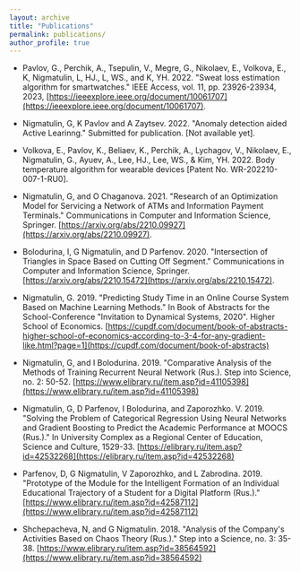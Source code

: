 ```yaml
---
layout: archive
title: "Publications"
permalink: publications/
author_profile: true
---
```


* Pavlov, G., Perchik, A., Tsepulin, V., Megre, G., Nikolaev, E., Volkova, E., K, Nigmatulin, L, HJ., L, WS., and K, YH. 2022. "Sweat loss estimation algorithm for smartwatches." IEEE Access, vol. 11, pp. 23926-23934, 2023, [https://ieeexplore.ieee.org/document/10061707](https://ieeexplore.ieee.org/document/10061707).

* Nigmatulin, G, K Pavlov and A Zaytsev. 2022. "Anomaly detection aided Active Learinng." Submitted for publication. [Not available yet].  

* Volkova, E., Pavlov, K., Beliaev, K., Perchik, A., Lychagov, V., Nikolaev, E., Nigmatulin, G., Ayuev, A., Lee, HJ., Lee, WS., & Kim, YH. 2022. Body temperature algorithm for wearable devices [Patent No. WR-202210-007-1-RU0].

* Nigmatulin, G, and O Chaganova. 2021. "Research of an Optimization Model for Servicing a Network of ATMs and Information Payment Terminals." Communications in Computer and Information Science, Springer. [https://arxiv.org/abs/2210.09927](https://arxiv.org/abs/2210.09927).

* Bolodurina, I, G Nigmatulin, and D Parfenov. 2020. "Intersection of Triangles in Space
Based on Cutting Off Segment." Communications in Computer and Information Science,
Springer. [https://arxiv.org/abs/2210.15472](https://arxiv.org/abs/2210.15472).

* Nigmatulin, G. 2019. "Predicting Study Time in an Online Course System Based on Machine
Learning Methods." In Book of Abstracts for the School-Conference "Invitation to Dynamical
Systems, 2020". Higher School of Economics. [https://cupdf.com/document/book-of-abstracts-higher-school-of-economics-according-to-3-4-for-any-gradient-like.html?page=1](https://cupdf.com/document/book-of-abstracts)

* Nigmatulin, G, and I Bolodurina. 2019. "Comparative Analysis of the Methods of Training
Recurrent Neural Network (Rus.). Step into Science, no. 2: 50-52. [https://www.elibrary.ru/item.asp?id=41105398](https://www.elibrary.ru/item.asp?id=41105398)

* Nigmatulin, G, D Parfenov, I Bolodurina, and Zaporozhko. V. 2019. "Solving the Problem of
Categorical Regression Using Neural Networks and Gradient Boosting to Predict the
Academic Performance at MOOCS (Rus.)." In University Complex as a Regional Center of
Education, Science and Culture, 1529-33. [https://elibrary.ru/item.asp?id=42532268](https://elibrary.ru/item.asp?id=42532268)

* Parfenov, D, G Nigmatulin, V Zaporozhko, and L Zabrodina. 2019. "Prototype of the Module
for the Intelligent Formation of an Individual Educational Trajectory of a Student for a
Digital Platform (Rus.)." [https://www.elibrary.ru/item.asp?id=42587112](https://www.elibrary.ru/item.asp?id=42587112)

* Shchepacheva, N, and G Nigmatulin. 2018. "Analysis of the Company's Activities Based on
Chaos Theory (Rus.)." Step into a Science, no. 3: 35-38. [https://www.elibrary.ru/item.asp?id=38564592](https://www.elibrary.ru/item.asp?id=38564592)

<!-- {% if author.googlescholar %}
  You can also find my articles on <u><a href="{{author.googlescholar}}">my Google Scholar profile</a>.</u>
{% endif %}

{% include base_path %}

{% for post in site.publications reversed %}
  {% include archive-single.html %}
{% endfor %} -->
